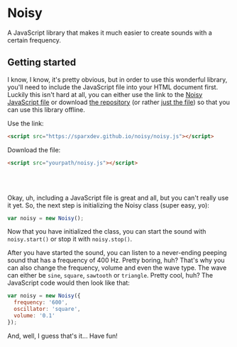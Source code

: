 # Noisy
A JavaScript library that makes it much easier to create sounds with a certain frequency.

## Getting started
I know, I know, it's pretty obvious, but in order to use this wonderful library, you'll need to include the JavaScript file into your HTML document first. Luckily this isn't hard at all, you can either use the link to the [Noisy JavaScript file](https://sparxdev.github.io/noisy/noisy.js) or download [the repository](https://github.com/SparxDev/noisy) (or rather [just the file](https://sparxdev.github.io/noisy/noisy.js)) so that you can use this library offline.

Use the link:
```html
<script src="https://sparxdev.github.io/noisy/noisy.js"></script>
```

Download the file:
```html
<script src="yourpath/noisy.js"></script>
```

<br/><br/>

Okay, uh, including a JavaScript file is great and all, but you can't really use it yet. So, the next step is initializing the Noisy class (super easy, yo): 
```js
var noisy = new Noisy();
```

Now that you have initialized the class, you can start the sound with ``noisy.start()`` or stop it with ``noisy.stop()``.

After you have started the sound, you can listen to a never-ending peeping sound that has a frequency of 400 Hz. Pretty boring, huh? That's why you can also change the frequency, volume and even the wave type. The wave can either be ``sine``, ``square``, ``sawtooth`` or ``triangle``. Pretty cool, huh? The JavaScript code would then look like that:
```js
var noisy = new Noisy({
  frequency: '600',
  oscillator: 'square',
  volume: '0.1'
});
```

And, well, I guess that's it... Have fun!

